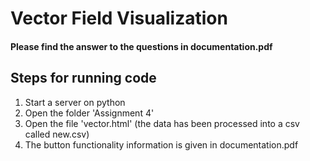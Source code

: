<h1>Vector Field Visualization </h1>

<h4> Please find the answer to the questions in documentation.pdf </h4>

<h2> Steps for running code </h2>

<ol>

<li> Start a server on python </li>
<li> Open the folder 'Assignment 4' </li>
<li> Open the file 'vector.html' (the data has been processed into a csv called new.csv)</li>
<li> The button functionality information is given in documentation.pdf</li>
